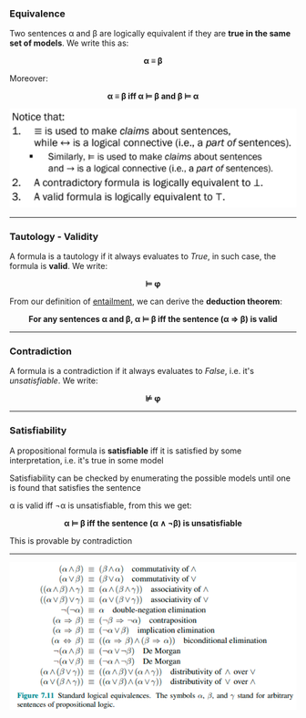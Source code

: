 ### Equivalence

Two sentences α and β are logically equivalent if they are **true in the same set of models**. We write this as:
<center><b>α ≡ β</b></center>

Moreover:

<center><b>α ≡ β iff α ⊨ β and β ⊨ α</b></center>

![](../pictures/Pasted%20image%2020230529151041.png)

----------

### Tautology - Validity

A formula is a tautology if it always evaluates to *True*, in such case, the formula is **valid**. We write:

<center><b>⊨ φ</b></center>

From our definition of [entailment](obsidian://open?vault=various-acsai&file=ai%2F09%20-%20Logic-based%20agents%2C%20Introduction%20to%20propositional%20logic), we can derive the **deduction theorem**: 

<center><b>For any sentences α and β, α ⊨ β iff the sentence (α ⇒ β) is valid</b></center>

------------------

### Contradiction

A formula is a contradiction if it always evaluates to *False*, i.e. it's *unsatisfiable*. We write:

<center><b>⊭ φ</b></center>

------------

### Satisfiability

A propositional formula is **satisfiable** iff it is satisfied by some interpretation, i.e. it's true in some model

Satisfiability can be checked by enumerating the possible models until one is found that satisfies the sentence

α is valid iff ¬α is unsatisfiable, from this we get:

<center><b>α ⊨ β iff the sentence (α ∧ ¬β) is unsatisfiable</b></center>

This is provable by contradiction

-----------

![](../pictures/Pasted%20image%2020230526151132.png)